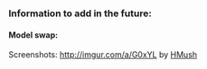 ### Information to add in the future:
#### Model swap:
Screenshots: http://imgur.com/a/G0xYL by [HMush](http://forum.cheatengine.org/viewtopic.php?p=5669119#5669119)